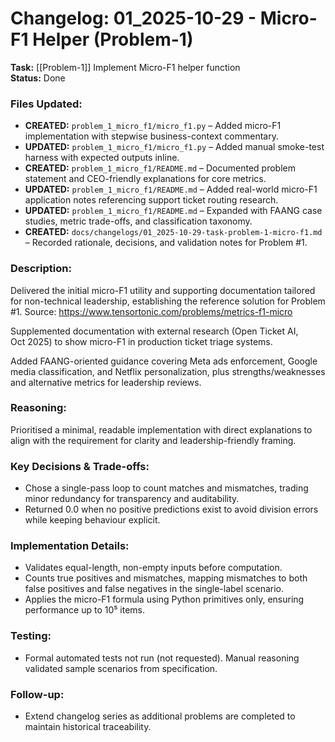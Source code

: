 # Changelog: 01_2025-10-29 - Micro-F1 Helper (Problem-1)

**Task:** [[Problem-1]] Implement Micro-F1 helper function  
**Status:** Done

### Files Updated:
- **CREATED:** `problem_1_micro_f1/micro_f1.py` – Added micro-F1 implementation with stepwise business-context commentary.
- **UPDATED:** `problem_1_micro_f1/micro_f1.py` – Added manual smoke-test harness with expected outputs inline.
- **CREATED:** `problem_1_micro_f1/README.md` – Documented problem statement and CEO-friendly explanations for core metrics.
- **UPDATED:** `problem_1_micro_f1/README.md` – Added real-world micro-F1 application notes referencing support ticket routing research.
- **UPDATED:** `problem_1_micro_f1/README.md` – Expanded with FAANG case studies, metric trade-offs, and classification taxonomy.
- **CREATED:** `docs/changelogs/01_2025-10-29-task-problem-1-micro-f1.md` – Recorded rationale, decisions, and validation notes for Problem #1.

### Description:
Delivered the initial micro-F1 utility and supporting documentation tailored for non-technical leadership, establishing the reference solution for Problem #1. Source: https://www.tensortonic.com/problems/metrics-f1-micro

Supplemented documentation with external research (Open Ticket AI, Oct 2025) to show micro-F1 in production ticket triage systems.

Added FAANG-oriented guidance covering Meta ads enforcement, Google media classification, and Netflix personalization, plus strengths/weaknesses and alternative metrics for leadership reviews.

### Reasoning:
Prioritised a minimal, readable implementation with direct explanations to align with the requirement for clarity and leadership-friendly framing.

### Key Decisions & Trade-offs:
- Chose a single-pass loop to count matches and mismatches, trading minor redundancy for transparency and auditability.
- Returned 0.0 when no positive predictions exist to avoid division errors while keeping behaviour explicit.

### Implementation Details:
- Validates equal-length, non-empty inputs before computation.
- Counts true positives and mismatches, mapping mismatches to both false positives and false negatives in the single-label scenario.
- Applies the micro-F1 formula using Python primitives only, ensuring performance up to 10⁵ items.

### Testing:
- Formal automated tests not run (not requested). Manual reasoning validated sample scenarios from specification.

### Follow-up:
- Extend changelog series as additional problems are completed to maintain historical traceability.
